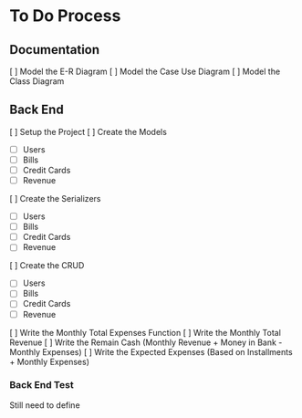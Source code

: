 # To Do Process

## Documentation

[ ] Model the E-R Diagram
[ ] Model the Case Use Diagram
[ ] Model the Class Diagram

## Back End

[ ] Setup the Project
[ ] Create the Models
- [ ] Users
- [ ] Bills
- [ ] Credit Cards
- [ ] Revenue

[ ] Create the Serializers
- [ ] Users
- [ ] Bills
- [ ] Credit Cards
- [ ] Revenue

[ ] Create the CRUD
- [ ] Users
- [ ] Bills
- [ ] Credit Cards
- [ ] Revenue

[ ] Write the Monthly Total Expenses Function
[ ] Write the Monthly Total Revenue
[ ] Write the Remain Cash (Monthly Revenue + Money in Bank - Monthly Expenses)
[ ] Write the Expected Expenses (Based on Installments + Monthly Expenses)


### Back End Test

Still need to define